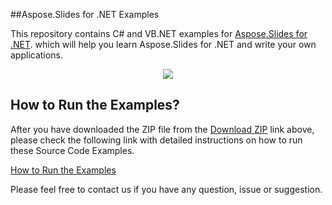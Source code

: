 ##Aspose.Slides for .NET Examples

This repository contains C# and VB.NET examples for [Aspose.Slides for .NET](http://www.aspose.com/categories/.net-components/aspose.slides-for-.net/default.aspx). which will help you learn Aspose.Slides for .NET and write your own applications.

<p align="center">
  <a title="Download Examples ZIP" href="https://github.com/asposeslides/Aspose_Slides_NET/archive/master.zip">
	<img src="https://raw.github.com/AsposeExamples/java-examples-dashboard/master/images/downloadZip-Button-Large.png" />
  </a>
</p>


## How to Run the Examples?

After you have downloaded the ZIP file from the [Download ZIP](https://github.com/asposeslides/Aspose_Slides_NET/archive/master.zip) link above, please check the following link with detailed instructions on how to run these Source Code Examples.

[How to Run the Examples](http://www.aspose.com/docs/display/slidesnet/How+to+Run+Examples)

Please feel free to contact us if you have any question, issue or suggestion.
